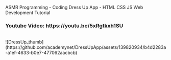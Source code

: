 ASMR Programming - Coding Dress Up App - HTML CSS JS Web Development Tutorial
<br>
<h3>
Youtube Video: https://youtu.be/5xRgtkxh1SU
</h3>

</br>
![DressUp_thumb](https://github.com/academynet/DressUpApp/assets/139820934/b4d2283a-a1ef-4633-b0e7-477062aacbcb)
